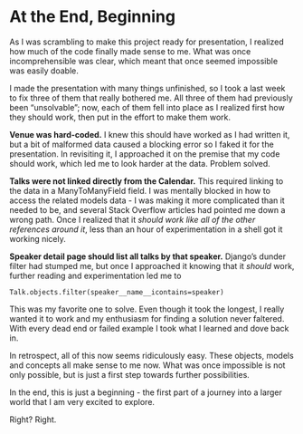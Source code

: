 # At the End, Beginning
As I was scrambling to make this project ready for presentation, I realized how much of the code finally made sense to me. What was once incomprehensible was clear, which meant that once seemed impossible was easily doable.

I made the presentation with many things unfinished, so I took a last week to fix three of them that really bothered me. All three of them had previously been “unsolvable”; now, each of them fell into place as I realized first how they should work, then put in the effort to make them work.

**Venue was hard-coded.** I knew this should have worked as I had written it, but a bit of malformed data caused a blocking error so I faked it for the presentation. In revisiting it, I approached it on the premise that my code should work, which led me to look harder at the data. Problem solved.

**Talks were not linked directly from the Calendar.** This required linking to the data in a ManyToManyField field. I was mentally blocked in how to access the related models data - I was making it more complicated than it needed to be, and several Stack Overflow articles had pointed me down a wrong path. Once I realized that it *should work like all of the other references around it*, less than an hour of experimentation in a shell got it working nicely.

**Speaker detail page should list all talks by that speaker.**  Django’s dunder filter had stumped me, but once I approached it knowing that it *should* work, further reading and experimentation led me to

`Talk.objects.filter(speaker__name__icontains=speaker)`

This was my favorite one to solve. Even though it took the longest, I really wanted it to work and my enthusiasm for finding a solution never faltered. With every dead end or failed example I took what I learned and dove back in.

In retrospect, all of this now seems ridiculously easy. These objects, models and concepts all make sense to me now. What was once impossible is not only possible, but is just a first step towards further possibilities.

In the end, this is just a beginning - the first part of a journey into a larger world that I am very excited to explore.

Right? Right.